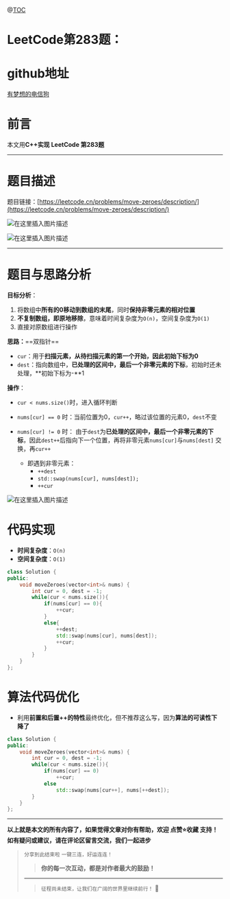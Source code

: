 ﻿@[TOC](刷爆LeetCode系列)

# LeetCode第283题：


# github地址

[有梦想的电信狗](https://github.com/changan-memory)

# 前言

本文用**C++实现 LeetCode 第283题**

---

# 题目描述

题目链接：[https://leetcode.cn/problems/move-zeroes/description/](https://leetcode.cn/problems/move-zeroes/description/)

![在这里插入图片描述](https://i-blog.csdnimg.cn/direct/81b6093352f64d68ba7cd82305a27ac8.png#pic_center)


![在这里插入图片描述](https://i-blog.csdnimg.cn/direct/de0a4d7a2e2743d985636a7ce6b9ccd9.png#pic_center)




---

# 题目与思路分析

**目标分析**：

1. 将数组中**所有的0移动到数组的末尾**，同时**保持非零元素的相对位置**
2. **不复制数组，即原地移除**，意味着时间复杂度为`O(n)`，空间复杂度为`O(1)`
3. 直接对原数组进行操作

**思路：**==双指针==

+ `cur`：用于**扫描元素，从待扫描元素的第一个开始，因此初始下标为0**
+ `dest`：指向数组中，**已处理的区间中，最后一个非零元素的下标**，初始时还未处理，**初始下标为-**1

**操作**：

+ `cur < nums.size()`时，进入循环判断

+ `nums[cur] == 0` 时：当前位置为0，`cur++`，略过该位置的元素0，`dest`不变
+ `nums[cur] != 0` 时： 由于`dest`为**已处理的区间中，最后一个非零元素的下标**，因此`dest++`后指向下一个位置，再将非零元素`nums[cur]`与`nums[dest]` 交换，再`cur++`
    + 即遇到非零元素：
        + `++dest`
        + `std::swap(nums[cur], nums[dest]);`
        + `++cur`

![在这里插入图片描述](https://i-blog.csdnimg.cn/direct/2e34f40fcfea40f6abf7fa903515f29e.png#pic_center)


# 代码实现

+ **时间复杂度**：`O(n)`
+ **空间复杂度**：`O(1)`

```cpp
class Solution {
public:
    void moveZeroes(vector<int>& nums) {
        int cur = 0, dest = -1;
        while(cur < nums.size()){
            if(nums[cur] == 0){
                ++cur;
            }
            else{
                ++dest;
                std::swap(nums[cur], nums[dest]);
                ++cur;
            }
        }
    }
};
```

# 算法代码优化

+ 利用**前置和后置++的特性**最终优化，但不推荐这么写，因为**算法的可读性下降了**

```cpp
class Solution {
public:
    void moveZeroes(vector<int>& nums) {
        int cur = 0, dest = -1;
        while(cur < nums.size()){
            if(nums[cur] == 0)
                ++cur;
            else
                std::swap(nums[cur++], nums[++dest]);
        }
    }
};
```

---


**以上就是本文的所有内容了，如果觉得文章对你有帮助，欢迎 点赞⭐收藏 支持！如有疑问或建议，请在评论区留言交流，我们一起进步**

>`分享到此结束啦`
>`一键三连，好运连连！`
>
>>**你的每一次互动，都是对作者最大的鼓励！**  
>
>---
>
>>`征程尚未结束，让我们在广阔的世界里继续前行！` 🚀


